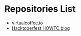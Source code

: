 # Repositories List

<!-- Before adding a repository to this list, make sure that it passes our repository checklist below -->

<!--
✅ Relevant name
✅ Description
Clearly describe what the project does and is for.
✅ Relevant tags
They should highlight their scope, stack, field, etc.
✅ README file
Important information about your project.
✅ CONTRIBUTING file
A contribution guide for contributors.
✅ Open source license
A project is not open source if it doesn't have a valid license.
✅ Code of Conduct (COC)
An excellent indicator of a healthy contributor's environment.
✅ Issue and Pull Request templates
Templates for making issues and pull requests.
 -->

 <!-- Please don't type or change anything above here. Work on your changes below. -->

- [virtualcoffee.io](https://github.com/Virtual-Coffee/virtualcoffee.io)
- [Hacktoberfest HOWTO blog](https://github.com/hacktoberfesthowto/howto-blog)
